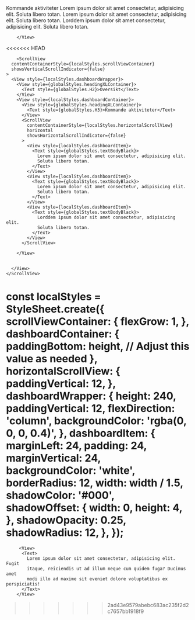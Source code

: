  <View style={localStyles.dashboardContainer}>
          <View style={globalStyles.headingXLContainer}>
            <Text style={globalStyles.H3}>Kommande aktiviteter</Text>
          </View>
          <ScrollView
            contentContainerStyle={localStyles.horizontalScrollView}
            horizontal
            showsHorizontalScrollIndicator={false}
          >
            <View style={localStyles.dashboardItem}>
              <Text style={globalStyles.textBodyBlack}>
                Lorem ipsum dolor sit amet consectetur, adipisicing elit.
                Soluta libero totan.
              </Text>
            </View>
            <View style={localStyles.dashboardItem}>
              <Text style={globalStyles.textBodyBlack}>
                Lorem ipsum dolor sit amet consectetur, adipisicing elit.
                Soluta libero totan.
              </Text>
            </View>
            <View style={localStyles.dashboardItem}>
              <Text style={globalStyles.textBodyBlack}>
                Lorddem ipsum dolor sit amet consectetur, adipisicing elit.
                Soluta libero totan.
              </Text>
            </View>
          </ScrollView>
          
        </View>

<<<<<<< HEAD





        <ScrollView
      contentContainerStyle={localStyles.scrollViewContainer}
      showsVerticalScrollIndicator={false}
    >
      <View style={localStyles.dashboardWrapper}>
        <View style={globalStyles.headingXLContainer}>
          <Text style={globalStyles.H2}>Översikt</Text>
        </View>
        <View style={localStyles.dashboardContainer}>
          <View style={globalStyles.headingXLContainer}>
            <Text style={globalStyles.H3}>Kommande aktiviteter</Text>
          </View>
          <ScrollView
            contentContainerStyle={localStyles.horizontalScrollView}
            horizontal
            showsHorizontalScrollIndicator={false}
          >
            <View style={localStyles.dashboardItem}>
              <Text style={globalStyles.textBodyBlack}>
                Lorem ipsum dolor sit amet consectetur, adipisicing elit.
                Soluta libero totan.
              </Text>
            </View>
            <View style={localStyles.dashboardItem}>
              <Text style={globalStyles.textBodyBlack}>
                Lorem ipsum dolor sit amet consectetur, adipisicing elit.
                Soluta libero totan.
              </Text>
            </View>
            <View style={localStyles.dashboardItem}>
              <Text style={globalStyles.textBodyBlack}>
                Lorddem ipsum dolor sit amet consectetur, adipisicing elit.
                Soluta libero totan.
              </Text>
            </View>
          </ScrollView>
          
        </View>
        
        
      </View>
    </ScrollView>
const localStyles = StyleSheet.create({
  scrollViewContainer: {
    flexGrow: 1,
  },
  dashboardContainer: {
    paddingBottom: height, // Adjust this value as needed
  },
  horizontalScrollView: {
    paddingVertical: 12,
  },
  dashboardWrapper: {
    height: 240,
    paddingVertical: 12,
    flexDirection: 'column',
    backgroundColor: 'rgba(0, 0, 0, 0.4)',
  },
  dashboardItem: {
    marginLeft: 24,
    padding: 24,
    marginVertical: 24,
    backgroundColor: 'white',
    borderRadius: 12,
    width: width / 1.5,
    shadowColor: '#000',
    shadowOffset: {
      width: 0,
      height: 4,
    },
    shadowOpacity: 0.25,
    shadowRadius: 12,
  },
});
=======
         <View>
          <Text>
            Lorem ipsum dolor sit amet consectetur, adipisicing elit. Fugit
            itaque, reiciendis ut ad illum neque cum quidem fuga? Ducimus amet
            modi illo ad maxime sit eveniet dolore voluptatibus ex perspiciatis!
          </Text>
        </View>
>>>>>>> 2ad43e9579abebc683ac235f2d2c7657bb1918f9

